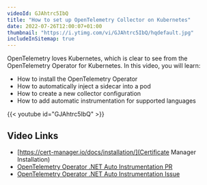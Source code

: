 ```yaml
---
videoId: GJAhtrc5IbQ
title: "How to set up OpenTelemetry Collector on Kubernetes"
date: 2022-07-26T12:00:07+01:00
thumbnail: "https://i.ytimg.com/vi/GJAhtrc5IbQ/hqdefault.jpg"
includeInSitemap: true
---
```


OpenTelemetry loves Kubernetes, which is clear to see from the OpenTelemetry Operator for Kubernetes. In this video, you will learn:

- How to install the OpenTelemetry Operator
- How to automatically inject a sidecar into a pod
- How to create a new collector configuration
- How to add automatic instrumentation for supported languages

<!--more-->

{{< youtube id="GJAhtrc5IbQ" >}}

## Video Links

- [https://cert-manager.io/docs/installation/](Certificate Manager Installation)
- [OpenTelemetry Operator .NET Auto Instrumentation PR](https://github.com/open-telemetry/opentelemetry-operator/pull/976)
- [OpenTelemetry Operator .NET Auto Instrumentation Issue](https://github.com/open-telemetry/opentelemetry-operator/issues/756)
